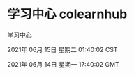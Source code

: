 # 学习中心 colearnhub
[学习中心](http://59.174.25.208:56308/colearnhub/)

2021年 06月 15日 星期二 01:40:02 CST

2021年 06月 14日 星期一 17:40:02 GMT
